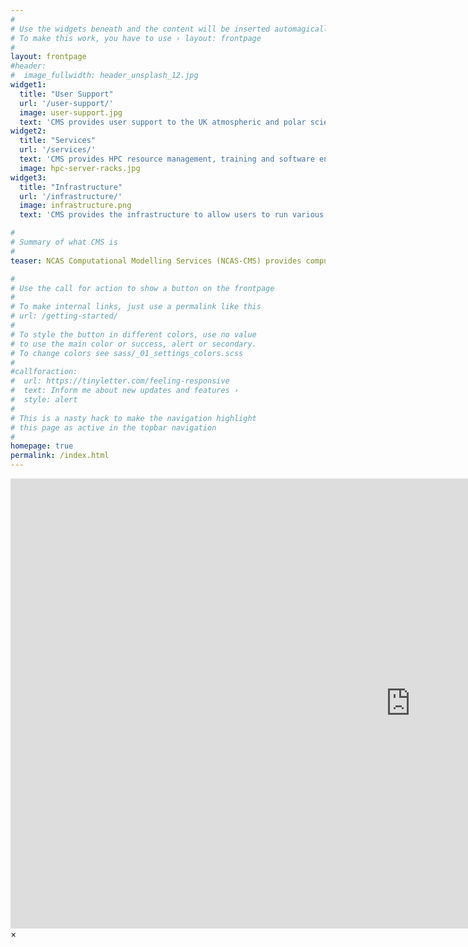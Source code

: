 ```yaml
---
#
# Use the widgets beneath and the content will be inserted automagically in the webpage.
# To make this work, you have to use › layout: frontpage
#
layout: frontpage
#header:
#  image_fullwidth: header_unsplash_12.jpg
widget1:
  title: "User Support"
  url: '/user-support/'
  image: user-support.jpg
  text: 'CMS provides user support to the UK atmospheric and polar science community through our Helpdesk, FAQs and online Documentation'
widget2:
  title: "Services"
  url: '/services/'
  text: 'CMS provides HPC resource management, training and software engineering support for the UK atmospheric and polar science community.'
  image: hpc-server-racks.jpg
widget3:
  title: "Infrastructure"
  url: '/infrastructure/'
  image: infrastructure.png
  text: 'CMS provides the infrastructure to allow users to run various complex modelling workflows (e.g. UM, NEMO, etc) on national platforms. We run the PUMA service for access to modelling codes and the Rose/Cylc workflow software.' 

#
# Summary of what CMS is
#
teaser: NCAS Computational Modelling Services (NCAS-CMS) provides computational modelling services to the UK academic atmospheric and polar science community to support numerical modelling in climate, weather and earth-system research.

#
# Use the call for action to show a button on the frontpage
#
# To make internal links, just use a permalink like this
# url: /getting-started/
#
# To style the button in different colors, use no value
# to use the main color or success, alert or secondary.
# To change colors see sass/_01_settings_colors.scss
#
#callforaction:
#  url: https://tinyletter.com/feeling-responsive
#  text: Inform me about new updates and features ›
#  style: alert
#
# This is a nasty hack to make the navigation highlight
# this page as active in the topbar navigation
#
homepage: true
permalink: /index.html
---
```

<div id="videoModal" class="reveal-modal large" data-reveal="">
  <div class="flex-video widescreen vimeo" style="display: block;">
    <iframe width="1280" height="720" src="https://www.youtube.com/embed/3b5zCFSmVvU" frameborder="0" allowfullscreen></iframe>
  </div>
  <a class="close-reveal-modal">&#215;</a>
</div>
